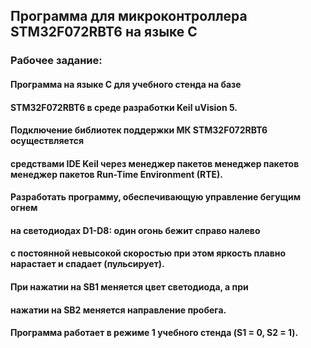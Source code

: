 ## Программа для микроконтроллера STM32F072RBT6 на языке C

### Рабочее задание:

#### Программа на языке C для учебного стенда на базе
#### STM32F072RBT6 в среде разработки Keil uVision 5.
#### Подключение библиотек поддержки МК STM32F072RBT6 осуществляется
#### средствами IDE Keil через менеджер пакетов менеджер пакетов менеджер пакетов Run-Time Environment (RTE).
#### Разработать программу, обеспечивающую управление бегущим огнем
#### на светодиодах D1-D8: один огонь бежит справо налево
#### с постоянной невысокой скоростью  при этом яркость плавно нарастает и спадает (пульсирует). 
#### При нажатии на SB1 меняется цвет светодиода, а при 
#### нажатии на SB2 меняется направление пробега.
#### Программа работает в режиме 1 учебного стенда (S1 = 0, S2 = 1).
